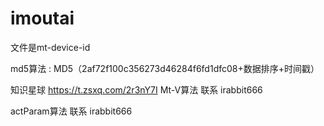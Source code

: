 # imoutai
文件是mt-device-id


md5算法 : MD5（2af72f100c356273d46284f6fd1dfc08+数据排序+时间戳）

知识星球 https://t.zsxq.com/2r3nY7I
Mt-V算法 联系 irabbit666

actParam算法 联系 irabbit666
